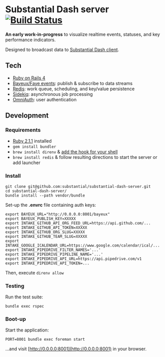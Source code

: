 # Substantial Dash server [![Build Status](https://travis-ci.org/substantial/substantial-dash-server.png)](https://travis-ci.org/substantial/substantial-dash-server)

**An early work-in-progress** to visualize realtime events, statuses, and key performance indicators.

Designed to broadcast data to [Substantial Dash client](https://github.com/substantial/substantial-dash-client).

## Tech

* [Ruby on Rails 4](http://rubyonrails.org)
* [Bayeux/Faye events](http://faye.jcoglan.com): publish & subscribe to data streams
* [Redis](http://redis.io): work queue, scheduling, and key/value persistence
* [Sidekiq](http://mperham.github.com/sidekiq/): asynchronous job processing
* [OmniAuth](https://github.com/intridea/omniauth): user authentication

## Development

### Requirements

* [Ruby 2.1.1](https://www.ruby-lang.org/en/installation/) installed
* `gem install bundler`
* `brew install direnv` & [add the hook for your shell](http://direnv.net/)
* `brew install redis` & follow resulting directions to start the server or add launcher

### Install

    git clone git@github.com:substantial/substantial-dash-server.git
    cd substantial-dash-server/
    bundle install --path vendor/bundle

Set-up the **.envrc** file containing auth keys:

    export BAYEUX_URL="http://0.0.0.0:8001/bayeux"
    export BAYEUX_PUBLISH_KEY=XXXXX
    export INTAKE_GITHUB_API_ORG_FEED_URL=https://api.github.com/...
    export INTAKE_GITHUB_API_TOKEN=XXXXX
    export INTAKE_GITHUB_ORG_SLUG=XXXXX
    export INTAKE_GITHUB_TEAM_SLUG=XXXXX
    export INTAKE_GOOGLE_ICALENDAR_URL=https://www.google.com/calendar/ical/...
    export INTAKE_PIPEDRIVE_FILTER_NAMES='...'
    export INTAKE_PIPEDRIVE_PIPELINE_NAME='...'
    export INTAKE_PIPEDRIVE_API_URL=https://api.pipedrive.com/v1
    export INTAKE_PIPEDRIVE_API_TOKEN=...

Then, execute `direnv allow`

### Testing

Run the test suite:

    bundle exec rspec

### Boot-up
    
Start the application:
    
    PORT=8001 bundle exec foreman start

...and visit [http://0.0.0.0:8001](http://0.0.0.0:8001) in your browser.

